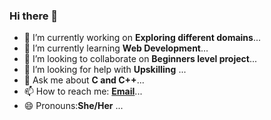### Hi there 👋

<!--
**mansicoder/mansicoder** is a ✨ _special_ ✨ repository because its `README.md` (this file) appears on your GitHub profile.
Here are some ideas to get you started:-->

- 🔭 I’m currently working on **Exploring different domains**...
- 🌱 I’m currently learning **Web Development**...
- 👯 I’m looking to collaborate on **Beginners level project**...
- 🤔 I’m looking for help with **Upskilling** ...
- 💬 Ask me about **C and C++**...
- 📫 How to reach me: **[Email](mansicoder@gmail.com)**...
- 😄 Pronouns:**She/Her** ...
<!--- ⚡ Fun fact: **I become lazy sometime**...-->


